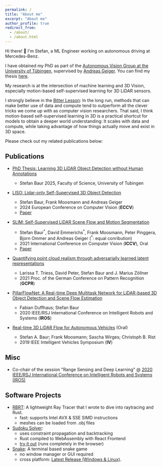 ```yaml
---
permalink: /
title: "About me"
excerpt: "About me"
author_profile: true
redirect_from:
  - /about/
  - /about.html
---
```


Hi there! 👋 I'm Stefan, a ML Engineer working on autonomous driving at Mercedes-Benz.

I have obtained my PhD as part of the [Autonomous Vision Group at the University of Tübingen](https://uni-tuebingen.de/en/fakultaeten/mathematisch-naturwissenschaftliche-fakultaet/fachbereiche/informatik/lehrstuehle/autonomous-vision/team/), supervised by [Andreas Geiger](https://cvlibs.net/). You can find my thesis [here](https://publikationen.uni-tuebingen.de/xmlui/handle/10900/166495).

My research is at the intersection of machine learning and 3D Vision, especially motion-based self-supervised learning for 3D LiDAR sensors.

I strongly believe in the [Bitter Lesson](http://www.incompleteideas.net/IncIdeas/BitterLesson.html): In the long run, methods that can make better use of data and compute tend to outperform all the clever tricks we come up with as computer vision researchers.
That said, I think motion-based self-supervised learning in 3D is a practical shortcut for models to obtain a deeper world understanding: It scales with data and compute, while taking advantage of how things actually move and exist in 3D space.

Please check out my related publications below:

## Publications

* [PhD Thesis: Learning 3D LiDAR Object Detection without Human Annotations](https://publikationen.uni-tuebingen.de/xmlui/handle/10900/166495)
  * Stefan Baur 2025, Faculty of Science, University of Tubingen

* [LISO: Lidar-only Self-Supervised 3D Object Detection](https://baurst.github.io/liso)
  * Stefan Baur, Frank Moosmann and Andreas Geiger
  * 2024 European Conference on Computer Vision (**ECCV**)
  * [Paper](https://arxiv.org/abs/2403.07071)

* [SLIM: Self-Supervised LiDAR Scene Flow and Motion Segmentation](https://baurst.github.io/slim)
  * Stefan Baur<sup>\*</sup>, David Emmerichs<sup>\*</sup>, Frank Moosmann, Peter Pinggera, Bjorn Ommer and Andreas Geiger (<sup>\*</sup>: equal conribution)
  * 2021 International Conference on Computer Vision (**ICCV**), Oral
  * [Paper](http://www.cvlibs.net/publications/Baur2021ICCV.pdf)

* [Quantifying point cloud realism through adversarially learned latent representations](https://arxiv.org/pdf/2109.11775.pdf)
  * Larissa T. Triess, David Peter, Stefan Baur and J. Marius Zöllner
  * 2021 Proc. of the German Conference on Pattern Recognition (**GCPR**)

* [PillarFlowNet: A Real-time Deep Multitask Network for LiDAR-based 3D Object Detection and Scene Flow Estimation](https://ras.papercept.net/proceedings/IROS20/1208.pdf)
  * Fabian Duffhaus; Stefan Baur
  * 2020 IEEE/RSJ International Conference on Intelligent Robots and Systems (**IROS**)

* [Real-time 3D LiDAR Flow for Autonomous Vehicles](https://ieeexplore.ieee.org/document/8814094) (Oral)
  * Stefan A. Baur; Frank Moosmann; Sascha Wirges; Christoph B. Rist
  * 2019 IEEE Intelligent Vehicles Symposium (**IV**)

## Misc

* Co-chair of the session "Range Sensing and Deep Learning" @ [2020 IEEE/RSJ International Conference on Intelligent Robots and Systems (IROS)](https://www.iros2020.org/)

## Software Projects

* [RBRT](https://github.com/baurst/rbrt): A lightweight Ray Tracer that I wrote to dive into raytracing and Rust.
  * fast: supports Intel AVX & SSE SIMD instructions
  * meshes can be loaded from .obj files
* [Sudoku Solver](https://github.com/baurst/sudoku_solver):
  * uses constraint propagation and backtracking
  * Rust compiled to WebAssembly with React Frontend
  * [try it out](https://baurst.github.io/sudoku_solver/) (runs completely in the browser)
* [Snake](https://github.com/baurst/rs_snake): A terminal based snake game
  * no window manager or GUI required
  * cross platform: [Latest Release (Windows & Linux)](https://github.com/baurst/rs_snake/releases).
